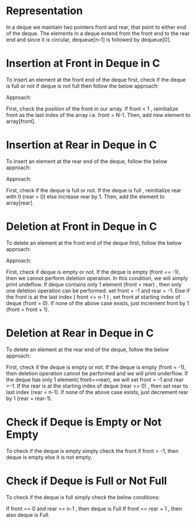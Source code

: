# Representation

In a deque we maintain two pointers front and rear, that point to either end of the deque. The elements in a deque extend from the front end to the rear end and since it is circular, dequeue[n–1] is followed by dequeue[0].

# Insertion at Front in Deque in C

To insert an element at the front end of the deque first, check if the deque is full or not if deque is not full then follow the below approach:

Approach:

First, check the position of the front in our array.
If front < 1 , reinitialize front as the last index of the array i.e. front = N-1.
Then, add new element to array[front].

# Insertion at Rear in Deque in C

To insert an element at the rear end of the deque, follow the below approach:

Approach:

First, check if the deque is full or not.
If the deque is full , reinitialize rear with 0 (rear = 0) else increase rear by 1.
Then, add the element to array[rear].

# Deletion at Front in Deque in C

To delete an element at the front end of the deque first, follow the below approach:

Approach:

First, check if deque is empty or not.
If the deque is empty (front == -1), then we cannot perform deletion operation. In this condition, we will simply print undeflow.
If deque contains only 1 element (front = rear) , then only one deletion operation can be performed. set front = -1 and rear = -1.
Else if the front is at the last index ( front == n-1 ) , set front at starting index of deque (front = 0).
If none of the above case exists, just increment front by 1 (front = front + 1).

# Deletion at Rear in Deque in C

To delete an element at the rear end of the deque, follow the below approach:

First, check if the deque is empty or not.
If the deque is empty (front = -1), then deletion operation cannot be performed and we will print underflow.
If the deque has only 1 element( front==rear), we will set front = -1 and rear =-1.
If the rear is at the starting index of deque (rear == 0) , then set rear to last index (rear = n-1).
If none of the above case exists, just decrement rear by 1 (rear = rear-1).

# Check if Deque is Empty or Not Empty

To check if the deque is empty simply check the front if front = -1, then deque is empty else it is not empty.

# Check if Deque is Full or Not Full

To check if the deque is full simply check the below conditions:

If front == 0 and rear == n-1 , then deque is Full
If front == rear + 1 , then also deque is Full.
